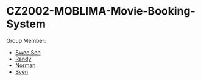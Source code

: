 # CZ2002-MOBLIMA-Movie-Booking-System

Group Member: 

* [Swee Sen](https://github.com/sweesenkoh)
* [Randy](https://github.com/randynyl)
* [Norman](https://github.com/normanfung)
* [Sven](https://github.com/imistyfied)


